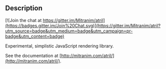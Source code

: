 ## Description

[![Join the chat at https://gitter.im/Mitranim/atril](https://badges.gitter.im/Join%20Chat.svg)](https://gitter.im/Mitranim/atril?utm_source=badge&utm_medium=badge&utm_campaign=pr-badge&utm_content=badge)

Experimental, simplistic JavaScript rendering library.

See the documentation at [http://mitranim.com/atril/](http://mitranim.com/atril/).
